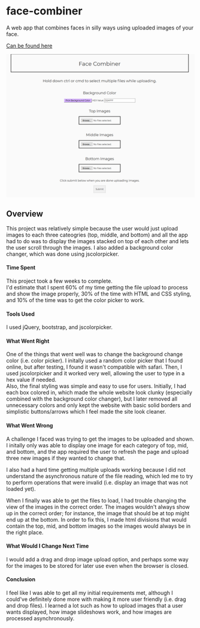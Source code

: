 # face-combiner
A web app that combines faces in silly ways using uploaded images of your face.

[Can be found here](https://facecombiner.000webhostapp.com/)

![alt text](images/screenshot.png)

## Overview
This project was relatively simple because the user would just upload images to each three cateogries (top, middle, and bottom) and all the app had to do was to display the images stacked on top of each other and lets the user scroll through the images. I also added a background color changer, which was done using jscolorpicker. 

#### Time Spent
This project took a few weeks to complete.  
I'd estimate that I spent 60% of my time getting the file upload to process and show the image properly, 30% of the time with HTML and CSS styling, and 10% of the time was to get the color picker to work.

#### Tools Used
I used jQuery, bootstrap, and jscolorpicker. 

#### What Went Right
One of the things that went well was to change the background change color (i.e. color picker). I initally used a random color picker that I found online, but after testing, I found it wasn't compatible with safari. Then, I used jscolorpicker and it worked very well, allowing the user to type in a hex value if needed.  
Also, the final styling was simple and easy to use for users. Initially, I had each box colored in, which made the whole website look clunky (especially combined with the background color changer), but I later removed all unnecessary colors and only kept the website with basic solid borders and simplistic buttons/arrows which I feel made the site look cleaner. 

#### What Went Wrong
A challenge I faced was trying to get the images to be uploaded and shown. I initally only was able to display one image for each category of top, mid, and  bottom, and the app required the user to refresh the page and upload three new images if they wanted to change that.  

I also had a hard time getting multiple uploads working because I did not understand the asynchronous nature of the file reading, which led me to try to perform operations that were invalid (i.e. display an image that was not loaded yet).  

When I finally was able to get the files to load, I had trouble changing the view of the images in the correct order. The images wouldn't always show up in the correct order; for instance, the image that should be at top might end up at the bottom. In order to fix this, I made html divisions that would contain the top, mid, and bottom images so the images would always be in the right place. 

#### What Would I Change Next Time
I would add a drag and drop image upload option, and perhaps some way for the images to be stored for later use even when the browser is closed.

#### Conclusion
I feel like I was able to get all my initial requirements met, although I could've definitely done more with making it more user friendly (i.e. drag and drop files). I learned a lot such as how to upload images that a user wants displayed, how image slideshows work, and how images are processed asynchronously.
